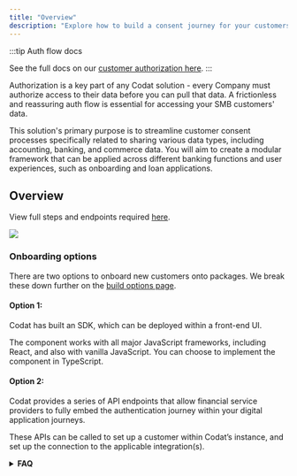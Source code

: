 ```yaml
---
title: "Overview"
description: "Explore how to build a consent journey for your customers"
---
```


:::tip Auth flow docs

See the full docs on our [customer authorization here](https://docs.codat.io/auth-flow/overview).
:::


Authorization is a key part of any Codat solution - every Company must authorize access to their data before you can pull that data. A frictionless and reassuring auth flow is essential for accessing your SMB customers' data.

This solution's primary purpose is to streamline customer consent processes specifically related to sharing various data types, including accounting, banking, and commerce data. You will aim to create a modular framework that can be applied across different banking functions and user experiences, such as onboarding and loan applications.


## Overview

View full steps and endpoints required [here](https://docs.codat.io/auth-flow/build/build-your-own-authorization-journey).

![](/img/enterprise/implementation/consent/authjourney.png)

### Onboarding options

There are two options to onboard new customers onto packages. We break these down further on the [build options page](/enterprise/tech-implementation/consent/build).

#### **Option 1:**
Codat has built an SDK, which can be deployed within a front-end UI.

The component works with all major JavaScript frameworks, including React, and also with vanilla JavaScript. You can choose to implement the component in TypeScript.

#### **Option 2:**
Codat provides a series of API endpoints that allow financial service providers to fully embed the authentication journey within your digital application journeys. 

These APIs can be called to set up a customer within Codat’s instance, and set up the connection to the applicable integration(s).



<details>
<summary><b>FAQ</b></summary>

**What is a link process?**

The link process is the mechanism by which your existing and prospective customers securely share their financial data with you. This provides benefits for both the SME linking, and you as the financial services provider. 

**What is the first step in building a bespoke authentication flow using Codat? (Option 1)**

The first step is to create a Codat company for a user when they sign up for your app. This allows you to track their connection status from the beginning using `POST /Companies`.

**How should users enter their 3rd party credentials to authorize a connection? (Option 1)**

Users should be directed to enter their credentials on the `linkUrl` found in the response after creating a data connection for the selected integration.

**How does Codat secure the connection with the underlying packages?**

Codat uses OAuth 2.0 to facilitate the consent and authentication process between Codat and each accounting and/or banking package.

**How does the user login?**

Each accounting software has a slightly different login & consent experience. In general, cloud-based packages require a username and password login once they user has been redirected.

**What happens when a customer connects?**

When a customer connects, Codat will start extracting and caching relevant data types. This process will likely take a few minutes but will depend on the amount of historical data being extracted.

**How does Codat highlight a completed sync?**

Codat generates a [webhook event](/using-the-api/webhooks/overview) once a data sync has been completed. A webhook consumer can be set up to trigger for specific data types or once all data types have synced.

**How can users manage their ongoing connections and revoke access to platforms?**

It is recommended that a ‘Manage Connections’ UI is built, which can link to Codat’s underlying platform API endpoints, such as the ability to sever a connection via `PATCH /Connection`.

</details>



